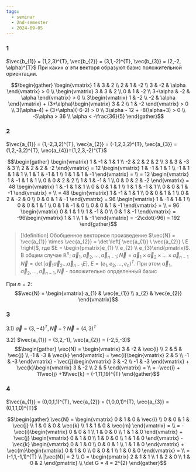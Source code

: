 ```yaml
---
tags:
  - seminar
  - 2nd-semester
  - 2024-09-05
---
```

### 1

$\vec{b_{1}} = (1,2,3)^{T}, \vec{b_{2}} = (3,1,-2)^{T}, \vec{b_{3}} = (2,-2, \alpha)^{T}$
При каких $\alpha$ эти векторя образуют базис положительной ориентации.

$$\begin{gather}
\begin{vmatrix}
1 & 3 & 2 \\
2 & 1 & -2 \\
3 & -2 & \alpha
\end{vmatrix} > 0 \\
\begin{vmatrix}
3 & 3 & 2 \\
0 & 1 & -2 \\
3+\alpha & -2 & \alpha
\end{vmatrix} > 0 \\
3\begin{vmatrix}
1 & -2 \\
-2 & \alpha
\end{vmatrix} + (3+\alpha)\begin{vmatrix}
3 & 2 \\
1 & -2
\end{vmatrix} > 0 \\ 
3(\alpha-4) + (3+\alpha)(-6-2) > 0 \\
3\alpha - 12 + -8(\alpha+3) > 0 \\
-5\alpha > 36 \\
\alpha < -\frac{36}{5}
\end{gather}$$

### 2

$\vec{a_{1}} = (1,-2,3,2)^{T}, \vec{a_{2}} = (-1,2,3,2)^{T}, \vec{a_{3}} = (1,2,-3,2)^{T}, \vec{a_{4}}=(1,2,3,-2)^{T}$

$$\begin{gather}
\begin{vmatrix}
1 & -1 & 1 & 1 \\
-2 & 2 & 2 & 2 \\
3 & 3 & -3 & 3 \\
2 & 2 & 2 & -2
\end{vmatrix} = 12 \begin{vmatrix}
1 & -1 & 1 & 1 \\
-1 & 1 & 1 & 1 \\
1 & 1 & -1 & 1 \\
1 & 1 & 1 & -1
\end{vmatrix} = \\
= 12 \begin{vmatrix}
1 & -1 & 1 & 1 \\
0 & 0 & 2 & 2 \\
1 & 1 & -1 & 1 \\
0 & 0 & 2 & -2
\end{vmatrix} = 48 \begin{vmatrix}
1 & -1 & 1 & 1 \\
0 & 0 & 1 & 1 \\
1 & 1 & -1 & 1 \\
0 & 0 & 1 & -1
\end{vmatrix} = \\
= 48 \begin{vmatrix}
1 & -1 & 1 & 1 \\
0 & 0 & 1 & 1 \\
0 & 2 & -2 & 0 \\
0 & 0 & 1 & -1
\end{vmatrix} = 96 \begin{vmatrix}
1 & -1 & 1 & 1 \\
0 & 0 & 1 & 1 \\
0 & 1 & -1 & 0 \\
0 & 0 & 1 & -1
\end{vmatrix} = \\
= 96 \begin{vmatrix}
0 & 1 & 1 \\
1 & -1 & 0 \\
0 & 1 & -1
\end{vmatrix} = -96\begin{vmatrix}
1 & 1 \\
1 & -1
\end{vmatrix} = -2\cdot(-96) = 192
\end{gather}$$

> [!definition] Обобщенное векторное произведение
> $\vec{N} = \vec{a_{1}} \times \vec{a_{2}} = \det \left[ \vec{a_{1}} \ \vec{a_{2}} \ E \right]$, где $E = \begin{pmatrix}e_{1} \\ e_{2} \\ e_{3}\end{pmatrix}$.
> В общем случае $\mathbb{R}^{n}; \ \vec{a}_{1}, \vec{a}_{2}, \dots, \vec{a}_{n-1}; \vec{N} = \vec{a}_{1} \times \vec{a}_{2} \times \dots \times \vec{a}_{n-1}$
> $\vec{N} = \det \left[ \vec{a}_{1} \vec{a}_{2} \dots \vec{a}_{n-1} E \right]$, $E = (e_{1},e_{2},\dots,e_{n})^{T}$. 
> При этом $\vec{a}_{1}, \vec{a}_{2}, \dots, \vec{a}_{n-1}, \vec{N}$ - положительно опрделенный базис

При $n = 2$:
$$\vec{N} = \begin{vmatrix}
a_{1} & \vec{e_{1}} \\
a_{2} & \vec{e_{2}}
\end{vmatrix}$$

### 3

3.1) $\vec{a} = (3, -4)^{T}, \vec{N} - ?$
$\vec{N} = (4, 3)^{T}$

3.2) $\vec{a_{1}} = (3,2,-1), \vec{a_{2}} = (-2,5,-3)$
$$\begin{gather}
\vec{N} = \begin{vmatrix}
3 & -2 & \vec{i} \\
2 & 5 & \vec{j} \\
-1 & -3 & \vec{k}
\end{vmatrix} = \vec{i}\begin{vmatrix}
2 & 5 \\
-1 & -3
\end{vmatrix} - \vec{j}\begin{vmatrix}
3 & -2 \\
-1 & -3
\end{vmatrix} + \vec{k}\begin{vmatrix}
3 & -2 \\
2 & 5
\end{vmatrix} = \\
= -\vec{i} + 11\vec{j} +19\vec{k} = (-1,11,19)^{T}
\end{gather}$$

### 4

$\vec{a_{1}} = (0,0,1,1)^{T}, \vec{a_{2}} = (1,0,0,1)^{T}, \vec{a_{3}} = (0,1,1,0)^{T}$

$$\begin{gather}
\vec{N} = \begin{vmatrix}
0 & 1 & 0 & \vec{i} \\
0 & 0 & 1 & \vec{j} \\
1 & 0 & 0 & \vec{k} \\
1 & 1 & 0 & \vec{m}
\end{vmatrix} = \\
= -\vec{i}\begin{vmatrix}
0 & 0 & 1 \\
1 & 0 & 0 \\
1 & 1 & 0
\end{vmatrix} + \vec{j} \begin{vmatrix}
0 & 1 & 0 \\
1 & 0 & 0 \\
1 & 1 & 0
\end{vmatrix} -\vec{k} \begin{vmatrix}
0 & 1 & 0 \\
0 & 0 & 1 \\
1 & 1 & 0
\end{vmatrix} + \vec{m}\begin{vmatrix}
0 & 1 & 0 \\
0 & 0 & 1 \\
1 & 0 & 0
\end{vmatrix} = \\
= (-1,1,-1,1)^{T} \\
|\vec{N}| = 2 \\
G = \begin{pmatrix}
2 & 1 & 1 \\
1 & 2 & 0 \\
1 & 0 & 2
\end{pmatrix} \\
\det G = 4 = 2^{2}
\end{gather}$$

